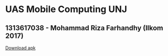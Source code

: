 # UAS Mobile Computing UNJ
## 1313617038 - Mohammad Riza Farhandhy (Ilkom 2017)

[Download apk](https://github.com/MRizaF/UAS_MOBCOM/raw/main/1313617038-UAS-MOBCOM.apk)
